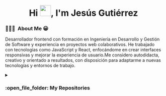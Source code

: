 <h1 align="center">Hi <span> <img src="https://media.giphy.com/media/hvRJCLFzcasrR4ia7z/giphy.gif" width="35"></span>, I'm Jesús Gutiérrez </h1>

### 👨🏻‍💻 &nbsp;About Me 😀

<div>
  <p align="center">
	
 Desarrollador frontend con formación en Ingeniería en Desarrollo y Gestión de Software y experiencia en proyectos web colaborativos. He trabajado con tecnologías como JavaScript y React, enfocándome en crear interfaces responsivas y mejorar la experiencia de usuario.Me considero autodidacta, creativo y orientado a resultados, con disposición para adaptarme a nuevas tecnologías y entornos de trabajo. 


  </p>
</div>



<details><summary><h3> :open_file_folder: My Repositories </h3></summary>

<div>
  <p align="center">
	<a href="https://github.com/jesWeb/Api_Music.git">
      		<img src="https://github.com/jesWeb/Api_Music" alt="API MUSIC" />
    	</a>
  </p>
</div>
</details>
